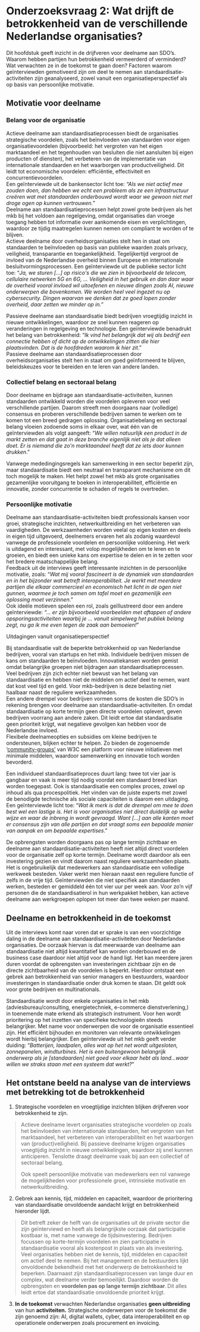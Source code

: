 
# Onderzoeksvraag 2: Wat drijft de betrokkenheid van de verschillende Nederlandse organisaties?

Dit hoofdstuk geeft inzicht in de drijfveren voor deelname aan SDO’s. Waarom hebben partijen hun betrokkenheid vermeerderd of verminderd? Wat verwachten ze in de toekomst te gaan doen? Factoren waarom geïnterviewden gemotiveerd zijn om deel te nemen aan standaardisatie-activiteiten zijn geanalyseerd, zowel vanuit een organisatieperspectief als op basis van persoonlijke motivatie.

## Motivatie voor deelname

### Belang voor de organisatie

Actieve deelname aan standaardisatieprocessen biedt de organisaties strategische voordelen, zoals het beïnvloeden van standaarden voor eigen organisatievoordelen (bijvoorbeeld: het vergroten van het eigen marktaandeel en het tegenhouden van besluiten die niet aansluiten bij eigen producten of diensten), het verbeteren van de implementatie van internationale standaarden en het waarborgen van productveiligheid. Dit leidt tot economische voordelen: efficiëntie, effectiviteit en concurrentievoordelen.  
Een geïnterviewde uit de bankensector licht toe: *“Als we niet actief mee zouden doen, dan hebben we echt een probleem als ze een infrastructuur creëren wat met standaarden onderbouwd wordt waar we gewoon niet met droge ogen op kunnen vertrouwen.”*  
Deelname aan standaardisatieprocessen helpt zowel grote bedrijven als het mkb bij het voldoen aan regelgeving, omdat organisaties dan vroege toegang hebben tot informatie over aankomende eisen en verplichtingen, waardoor ze tijdig maatregelen kunnen nemen om compliant te worden of te blijven.  
Actieve deelname door overheidsorganisaties stelt hen in staat om standaarden te beïnvloeden op basis van publieke waarden zoals privacy, veiligheid, transparantie en toegankelijkheid. Tegelijkertijd vergroot de invloed van de Nederlandse overheid binnen Europese en internationale besluitvormingsprocessen. Een geïnterviewde uit de publieke sector licht toe: “*Ja, we sturen \[…\] op risico's die we zien in bijvoorbeeld de telecom, cellulaire netwerken 5G en 6G, … Veiligheid in het gebruik en dan daar waar de overheid vooral invloed wil uitoefenen en nieuwe dingen zoals AI, nieuwe onderwerpen die bovenkomen. We worden heel veel ingezet nu op cybersecurity. Dingen waarvan we denken dat ze goed lopen zonder overheid, daar zetten we minder op in.”*

Passieve deelname aan standaardisatie biedt bedrijven vroegtijdig inzicht in nieuwe ontwikkelingen, waardoor ze snel kunnen reageren op veranderingen in regelgeving en technologie. Een geïnterviewde benadrukt het belang van betrokkenheid: “*Ik vind het belangrijk dat wij als bedrijf een connectie hebben of dicht op de ontwikkelingen zitten die hier plaatsvinden. Dat is de hoofdreden waarom ik hier zit*.”  
Passieve deelname aan standaardisatieprocessen door overheidsorganisaties stelt hen in staat om goed geïnformeerd te blijven, beleidskeuzes voor te bereiden en te leren van andere landen.

### Collectief belang en sectoraal belang

Door deelname en bijdrage aan standaardisatie-activiteiten, kunnen standaarden ontwikkeld worden die voordelen opleveren voor veel verschillende partijen. Daarom streeft men doorgaans naar (volledige) consensus en proberen verschillende bedrijven samen te werken om te komen tot een breed gedragen oplossing. Organisatiebelang en sectoraal belang vloeien zodoende soms in elkaar over, wat één van de geïnterviewden als volgt aangeeft: “*We willen natuurlijk een product in de markt zetten en dat gaat in deze branche eigenlijk niet als je dat alleen doet. Er is niemand die zo'n marktaandeel heeft dat ze iets door kunnen drukken*.”

Vanwege mededingingsregels kan samenwerking in een sector beperkt zijn, maar standaardisatie biedt een neutraal en transparant mechanisme om dit toch mogelijk te maken. Het helpt zowel het mkb als grote organisaties gezamenlijke vooruitgang te boeken in interoperabiliteit, efficiëntie en innovatie, zonder concurrentie te schaden of regels te overtreden.

### Persoonlijke motivatie

Deelname aan standaardisatie-activiteiten biedt professionals kansen voor groei, strategische inzichten, netwerkuitbreiding en het verbeteren van vaardigheden. De werkzaamheden worden veelal op eigen kosten en deels in eigen tijd uitgevoerd, deelnemers ervaren het als zodanig waardevol vanwege de professionele voordelen en persoonlijke voldoening. Het werk is uitdagend en interessant, met volop mogelijkheden om te leren en te groeien, en biedt een unieke kans om expertise te delen en in te zetten voor het bredere maatschappelijke belang.  
Feedback uit de interviews geeft interessante inzichten in de persoonlijke motivatie, zoals: “*Wat mij vooral fascineert is de dynamiek van standaarden en in het bijzonder wat betreft interoperabiliteit. Je werkt met meerdere partijen die elkaar commercieel en economisch het licht in de ogen niet gunnen, waarmee je toch samen om tafel moet en gezamenlijk een oplossing moet verzinnen*.”  
Ook ideële motieven spelen een rol, zoals geïllustreerd door een andere geïnterviewde: *“… er zijn bijvoorbeeld voorbeelden met aftappen of andere opsporingsactiviteiten waarbij je … vanuit simpelweg het publiek belang zegt, nu ga ik me even tegen de zaak aan bemoeien!*”

Uitdagingen vanuit organisatieperspectief

Bij standaardisatie valt de beperkte betrokkenheid op van Nederlandse bedrijven, vooral van startups en het mkb. Individuele bedrijven missen de kans om standaarden te beïnvloeden. Innovatiekansen worden gemist omdat belangrijke groepen niet bijdragen aan standaardisatieprocessen.  
Veel bedrijven zijn zich echter niet bewust van het belang van standaardisatie en hebben niet de middelen om actief deel te nemen, want dat kost veel tijd en geld. Voor mkb-bedrijven is deze belasting niet haalbaar naast de reguliere werkzaamheden.  
Een andere drempel voor bedrijven vormen soms de kosten die SDO’s in rekening brengen voor deelname aan standaardisatie-activiteiten. En omdat standaardisatie op korte termijn geen directe voordelen oplevert, geven bedrijven voorrang aan andere zaken. Dit leidt ertoe dat standaardisatie geen prioriteit krijgt, wat negatieve gevolgen kan hebben voor de Nederlandse invloed.  
Flexibele deelnameopties en subsidies om kleine bedrijven te ondersteunen, blijken echter te helpen. Zo bieden de zogenoemde ‘[community-groups’](https://www.w3.org/community/) van W3C een platform voor nieuwe initiatieven met minimale middelen, waardoor samenwerking en innovatie toch worden bevorderd.

Een individueel standaardisatieproces duurt lang: twee tot vier jaar is gangbaar en vaak is meer tijd nodig voordat een standaard breed kan worden toegepast. Ook is standaardisatie een complex proces, zowel op inhoud als qua procespolitiek. Het vinden van de juiste experts met zowel de benodigde technische als sociale capaciteiten is daarom een uitdaging. Een geïnterviewde licht toe: “*Wat ik merk is dat de drempel om mee te doen best wel een lastige is. Het is voor organisaties niet direct duidelijk op welke wijze en waar de inbreng in wordt gevraagd. Want \[…\] aan alle kanten moet er consensus zijn van alle partijen en dat vraagt soms een bepaalde manier van aanpak en om bepaalde expertises*.”

De opbrengsten worden doorgaans pas op lange termijn zichtbaar en deelname aan standaardisatie-activiteiten heeft niet altijd direct voordelen voor de organisatie zelf op korte termijn. Deelname wordt daardoor als een investering gezien en vindt daarom naast reguliere werkzaamheden plaats. Het is ongebruikelijk dat medewerkers aan standaardisatie een volledige werkweek besteden. Vaker werkt men hieraan naast een reguliere functie of zelfs in de vrije tijd. Geïnterviewden die niet specifiek aan standaarden werken, besteden er gemiddeld één tot vier uur per week aan. Voor zo’n vijf personen die de standaardisatierol in hun werkpakket hebben, kan actieve deelname aan werkgroepen oplopen tot meer dan twee weken per maand.

## Deelname en betrokkenheid in de toekomst

Uit de interviews komt naar voren dat er sprake is van een voorzichtige daling in de deelname aan standaardisatie-activiteiten door Nederlandse organisaties. De oorzaak hiervan is dat meerwaarde van deelname aan standaardisatie niet altijd kwantitatief kan worden onderbouwd en de business case daardoor niet altijd voor de hand ligt. Het kan meerdere jaren duren voordat de opbrengsten van investeringen zichtbaar zijn en de directe zichtbaarheid van de voordelen is beperkt. Hierdoor ontstaat een gebrek aan betrokkenheid van senior managers en bestuurders, waardoor investeringen in standaardisatie onder druk komen te staan. Dit geldt ook voor grote bedrijven en multinationals.

Standaardisatie wordt door enkele organisaties in het mkb (adviesbureau/consulting, energietechniek, e-commerce dienstverlening,) in toenemende mate erkend als strategisch instrument. Voor hen wordt prioritering op het inzetten van specifieke technologieën steeds belangrijker. Met name voor onderwerpen die voor de organisatie essentieel zijn. Het efficiënt bijhouden en monitoren van relevante ontwikkelingen wordt hierbij belangrijker. Een geïnterviewde uit het mkb geeft verder duiding: “*Batterijen, laadpalen, alles wat op het net wordt uitgesloten, zonnepanelen, windturbines. Het is een buitengewoon belangrijk onderwerp als je \[standaarden\] niet goed voor elkaar hebt als land...waar willen we straks staan met een systeem dat werkt?*”

## Het ontstane beeld na analyse van de interviews met betrekking tot de betrokkenheid

1.  Strategische voordelen en vroegtijdige inzichten blijken drijfveren voor betrokkenheid te zijn.

> Actieve deelname levert organisaties strategische voordelen op zoals het beïnvloeden van internationale standaarden, het vergroten van het marktaandeel, het verbeteren van interoperabiliteit en het waarborgen van (product)veiligheid. Bij passieve deelname krijgen organisaties vroegtijdig inzicht in nieuwe ontwikkelingen, waardoor zij snel kunnen anticiperen.  Tenslotte draagt deelname vaak bij aan een collectief of sectoraal belang. 
>
> Ook speelt persoonlijke motivatie van medewerkers een rol vanwege de mogelijkheden voor professionele groei, intrinsieke motivatie en netwerkuitbreiding.

2.  Gebrek aan kennis, tijd, middelen en capaciteit, waardoor de prioritering van standaardisatie onvoldoende aandacht krijgt en betrokkenheid hieronder lijdt.

> Dit betreft zeker de helft van de organisaties uit de private sector die zijn geïnterviewd en heeft als belangrijkste oorzaak dat participatie kostbaar is, met name vanwege de tijdsinvestering. Bedrijven focussen op korte-termijn voordelen en zien participatie in standaardisatie vooral als kostenpost in plaats van als investering. Veel organisaties hebben niet de kennis, tijd, middelen en capaciteit om actief deel te nemen. Bij het management en de bestuurders lijkt onvoldoende bekendheid met het onderwerp de betrokkenheid te beperken. Daarnaast zijn standaardisatieprocessen van lange duur en complex, wat deelname verder bemoeilijkt. Daardoor worden de opbrengsten en **voordelen pas op lange termijn zichtbaar**. Dit alles leidt ertoe dat standaardisatie onvoldoende prioriteit krijgt.

3.  **In de toekomst** verwachten Nederlandse organisaties **geen uitbreiding** van hun **activiteiten.** Strategische onderwerpen voor de toekomst die zijn genoemd zijn: AI, digital wallets, cyber, data interoperabiliteit en op operationele onderwerpen zoals procurement en invoicing.   

